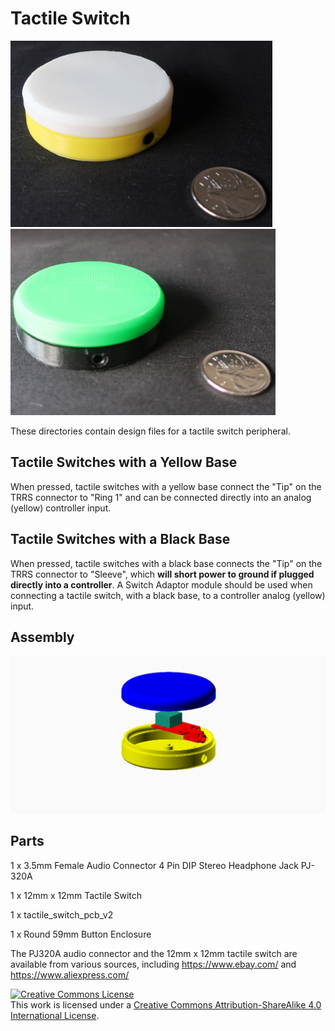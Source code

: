 # Tactile Switch

![Yellow Base Tactile Switch](images/round_yellow_base.png)
![Black Base Tactile Switch](images/round_black_base.png)


These directories contain design files for a tactile switch peripheral.

## Tactile Switches with a Yellow Base

When pressed, tactile switches with a yellow base connect the "Tip" on the TRRS connector to "Ring 1" and
can be connected directly into an analog (yellow) controller input. 

## Tactile Switches with a Black Base

When pressed, tactile switches with a black base connects the "Tip" on the TRRS connector to "Sleeve", which
__will short power to ground if plugged directly into a controller__. A Switch Adaptor module should be used when
connecting a tactile switch, with a black base, to a controller analog (yellow) input.

## Assembly

![Exploded View](images/round_yellow_base_exploded_view.png)

## Parts

1 x 3.5mm Female Audio Connector 4 Pin DIP Stereo Headphone Jack PJ-320A

1 x 12mm x 12mm Tactile Switch

1 x tactile_switch_pcb_v2

1 x Round 59mm Button Enclosure

The PJ320A audio connector and the 12mm x 12mm tactile switch are available from various sources, including https://www.ebay.com/ and https://www.aliexpress.com/


<a rel="license" href="http://creativecommons.org/licenses/by-sa/4.0/">
<img alt="Creative Commons License" style="border-width:0" 
src="https://i.creativecommons.org/l/by-sa/4.0/88x31.png" /></a>
<br />This work is licensed under a <a rel="license" href="http://creativecommons.org/licenses/by-sa/4.0/">
Creative Commons Attribution-ShareAlike 4.0 International License</a>.

